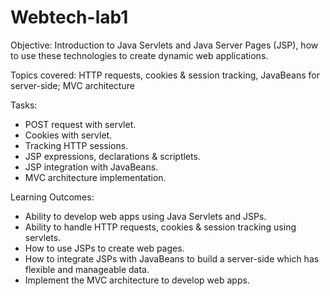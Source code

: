 # Webtech-lab1

Objective:
Introduction to Java Servlets and Java Server Pages (JSP), how to use these technologies to create dynamic web applications.

Topics covered:
HTTP requests, cookies & session tracking, JavaBeans for server-side; MVC architecture

Tasks:
- POST request with servlet.
- Cookies with servlet.
- Tracking HTTP sessions.
- JSP expressions, declarations & scriptlets.
- JSP integration with JavaBeans.
- MVC architecture implementation.

Learning Outcomes:
- Ability to develop web apps using Java Servlets and JSPs.
- Ability to handle HTTP requests, cookies & session tracking using servlets.
- How to use JSPs to create web pages.
- How to integrate JSPs with JavaBeans to build a server-side which has flexible and manageable data.
- Implement the MVC architecture to develop web apps.
